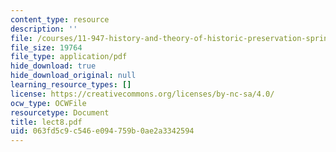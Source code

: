 ```yaml
---
content_type: resource
description: ''
file: /courses/11-947-history-and-theory-of-historic-preservation-spring-2007/063fd5c9c546e094759b0ae2a3342594_lect8.pdf
file_size: 19764
file_type: application/pdf
hide_download: true
hide_download_original: null
learning_resource_types: []
license: https://creativecommons.org/licenses/by-nc-sa/4.0/
ocw_type: OCWFile
resourcetype: Document
title: lect8.pdf
uid: 063fd5c9-c546-e094-759b-0ae2a3342594
---
```

